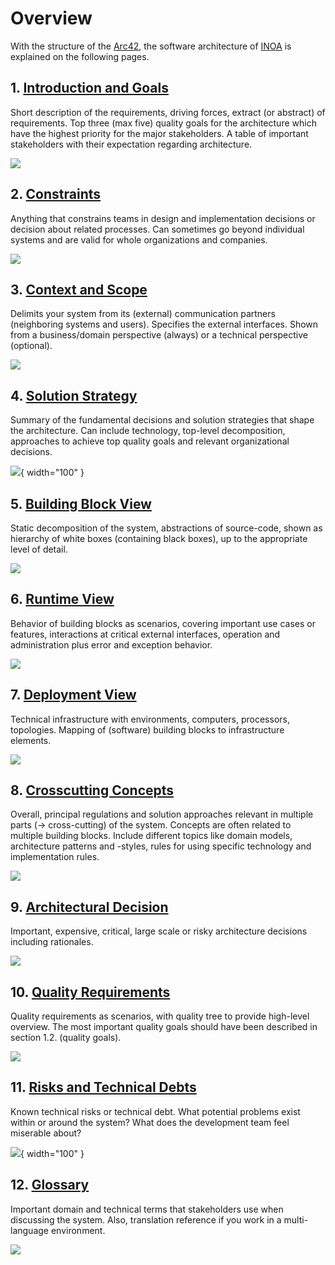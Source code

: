 # Overview

With the structure of the [Arc42](https://arc42.org/), the software architecture of [INOA](https://www.inoa.io) is explained on the following
pages.

## 1. [Introduction and Goals](01_introduction_and_goals/index.md)

Short description of the requirements, driving forces, extract (or abstract) of requirements. Top three (max five) quality goals for the architecture which have the highest priority for the major stakeholders. A table of important stakeholders with their expectation regarding architecture.

![](https://arc42.org/images/template/01-intro-and-goals.png)

## 2. [Constraints](02_architecture_constraints/index.md)

Anything that constrains teams in design and implementation decisions or decision about related processes. Can sometimes go beyond individual systems and are valid for whole organizations and companies.

![](https://arc42.org/images/template/02-constraints-overview.png)

## 3. [Context and Scope](03_system_scope_and_context/index.md)

Delimits your system from its (external) communication partners (neighboring systems and users). Specifies the external interfaces. Shown from a business/domain perspective (always) or a technical perspective (optional).

![](https://arc42.org/images/template/03-context-overview.png)

## 4. [Solution Strategy](04_solution_strategy/index.md)

Summary of the fundamental decisions and solution strategies that shape the architecture. Can include technology, top-level decomposition, approaches to achieve top quality goals and relevant organizational decisions.

![](https://arc42.org/images/template/04-solution-strategy-overview.png){ width="100" }

## 5. [Building Block View](05_building_block_view/index.md)

Static decomposition of the system, abstractions of source-code, shown as hierarchy of white boxes (containing black boxes), up to the appropriate level of detail.

![](https://arc42.org/images/template/05-building-block-overview.png)

## 6. [Runtime View](06_runtime_view/index.md)

Behavior of building blocks as scenarios, covering important use cases or features, interactions at critical external interfaces, operation and administration plus error and exception behavior.

![](https://arc42.org/images/template/06-runtime-overview.png)

## 7. [Deployment View](07_deployment_view/index.md)

Technical infrastructure with environments, computers, processors, topologies. Mapping of (software) building blocks to infrastructure elements.

![](https://arc42.org/images/template/07-deployment-overview.png)

## 8. [Crosscutting Concepts](08_concepts/index.md)

Overall, principal regulations and solution approaches relevant in multiple parts (→ cross-cutting) of the system. Concepts are often related to multiple building blocks. Include different topics like domain models, architecture patterns and -styles, rules for using specific technology and implementation rules.

![](https://arc42.org/images/template/08-concepts-overview.png)

## 9. [Architectural Decision](09_architecture_decisions/index.md)

Important, expensive, critical, large scale or risky architecture decisions including rationales.

![](https://arc42.org/images/template/09-decision-overview.png)

## 10. [Quality Requirements](10_quality_requirements/index.md)

Quality requirements as scenarios, with quality tree to provide high-level overview. The most important quality goals should have been described in section 1.2. (quality goals).

![](https://arc42.org/images/template/10-q-scenario-overview.png)

## 11. [Risks and Technical Debts](11_technical_risks/index.md)

Known technical risks or technical debt. What potential problems exist within or around the system? What does the development team feel miserable about?

![](https://arc42.org/images/template/11-risk-overview.png){ width="100" }

## 12. [Glossary](12_glossary/index.md)

Important domain and technical terms that stakeholders use when discussing the system. Also, translation reference if you work in a multi-language environment.

![](https://arc42.org/images/template/12-glossary-overview.png)
